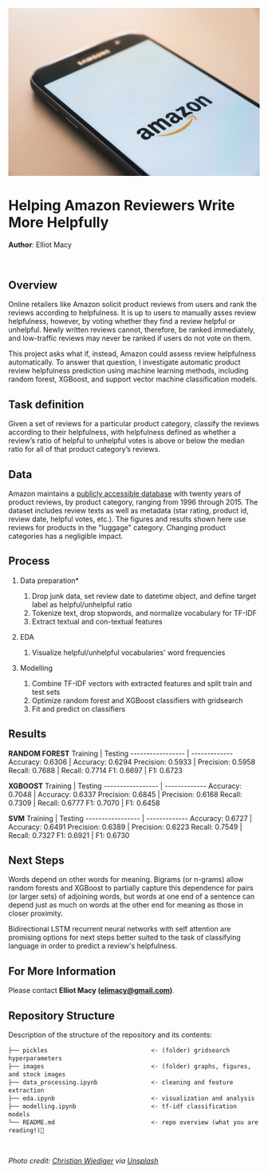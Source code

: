 <p>
  <img src="images/christian-wiediger-rymh7EZPqRs-unsplash.jpg">
  <br>
</p>

# Helping Amazon Reviewers Write More Helpfully
**Author**: Elliot Macy

<br>

## Overview
Online retailers like Amazon solicit product reviews from users and rank the reviews according to helpfulness. It is up to users to manually asses review helpfulness, however, by voting whether they find a review helpful or unhelpful. Newly written reviews cannot, therefore, be ranked immediately, and low-traffic reviews may never be ranked if users do not vote on them.

This project asks what if, instead, Amazon could assess review helpfulness automatically. To answer that question, I investigate automatic product review helpfulness prediction using machine learning methods, including random forest, XGBoost, and support vector machine classification models.

## Task definition
Given a set of reviews for a particular product category, classify the reviews according to their helpfulness, with helpfulness defined as whether a review’s ratio of helpful to unhelpful votes is above or below the median ratio for all of that product category’s reviews.

## Data
Amazon maintains a [publicly accessible database](https://s3.amazonaws.com/amazon-reviews-pds/tsv/index.txt) with twenty years of product reviews, by product category, ranging from 1996 through 2015. The dataset includes review texts as well as metadata (star rating, product id, review date, helpful votes, etc.). The figures and results shown here use reviews for products in the "luggage" category. Changing product categories has a negligible impact.

## Process
1. Data preparation*
    1. Drop junk data, set review date to datetime object, and define target label as helpful/unhelpful ratio
    2. Tokenize text, drop stopwords, and normalize vocabulary for TF-IDF
    3. Extract textual and con-textual features

2. EDA
    1. Visualize helpful/unhelpful vocabularies' word frequencies

3. Modelling
    1. Combine TF-IDF vectors with extracted features and split train and test sets
    2. Optimize random forest and XGBoost classifiers with gridsearch
    3. Fit and predict on classifiers

## Results
**RANDOM FOREST**
Training          | Testing
----------------- | -------------
Accuracy:  0.6306 | Accuracy:  0.6294
Precision: 0.5933 | Precision: 0.5958
Recall:    0.7688 | Recall:    0.7714
F1:        0.6697 | F1:        0.6723

**XGBOOST**
Training          | Testing
----------------- | -------------
Accuracy:  0.7048 | Accuracy:  0.6337
Precision: 0.6845 | Precision: 0.6168
Recall:    0.7309 | Recall:    0.6777
F1:        0.7070 | F1:        0.6458

**SVM**
Training          | Testing
----------------- | -------------
Accuracy:  0.6727 | Accuracy:  0.6491
Precision: 0.6389 | Precision: 0.6223
Recall:    0.7549 | Recall:    0.7327
F1:        0.6921 | F1:        0.6730

## Next Steps
Words depend on other words for meaning. Bigrams (or n-grams) allow random forests and XGBoost to partially capture this dependence for pairs (or larger sets) of adjoining words, but words at one end of a sentence can depend just as much on words at the other end for meaning as those in closer proximity.

Bidirectional LSTM recurrent neural networks with self attention are promising options for next steps better suited to the task of classifying language in order to predict a review's helpfulness.

## For More Information
Please contact **Elliot Macy (elimacy@gmail.com)**.

## Repository Structure
Description of the structure of the repository and its contents:
```
├── pickles                             <- (folder) gridsearch hyperparameters
├── images                              <- (folder) graphs, figures, and stock images
├── data_processing.ipynb               <- cleaning and feature extraction
├── eda.ipynb                           <- visualization and analysis
├── modelling.ipynb                     <- tf-idf classification models
└── README.md                           <- repo overview (what you are reading!)👀
```

<br>

*Photo credit: <a href="https://unsplash.com/@christianw">Christian Wiediger</a> via <a href="https://unsplash.com/">Unsplash</a>*
